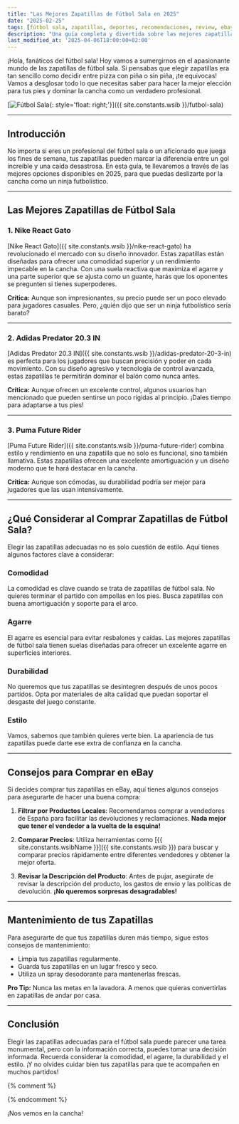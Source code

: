 ```yaml
---
title: "Las Mejores Zapatillas de Fútbol Sala en 2025"
date: "2025-02-25"
tags: [fútbol sala, zapatillas, deportes, recomendaciones, review, ebay]
description: "Una guía completa y divertida sobre las mejores zapatillas de fútbol sala en 2025. Descubre las opciones más destacadas y cómo elegir las ideales para ti."
last_modified_at: '2025-04-06T18:00:00+02:00'
---
```


¡Hola, fanáticos del fútbol sala! Hoy vamos a sumergirnos en el apasionante mundo de las zapatillas de fútbol sala. Si pensabas que elegir zapatillas era tan sencillo como decidir entre pizza con piña o sin piña, ¡te equivocas! Vamos a desglosar todo lo que necesitas saber para hacer la mejor elección para tus pies y dominar la cancha como un verdadero profesional.

[![Fútbol Sala](https://i.imgur.com/ybMbanVm.jpeg){: style='float: right;'}]({{ site.constants.wsib }}/futbol-sala)

---

## Introducción

No importa si eres un profesional del fútbol sala o un aficionado que juega los fines de semana, tus zapatillas pueden marcar la diferencia entre un gol increíble y una caída desastrosa. En esta guía, te llevaremos a través de las mejores opciones disponibles en 2025, para que puedas deslizarte por la cancha como un ninja futbolístico.

---

## Las Mejores Zapatillas de Fútbol Sala

### 1. Nike React Gato

[Nike React Gato]({{ site.constants.wsib }}/nike-react-gato) ha revolucionado el mercado con su diseño innovador. Estas zapatillas están diseñadas para ofrecer una comodidad superior y un rendimiento impecable en la cancha. Con una suela reactiva que maximiza el agarre y una parte superior que se ajusta como un guante, harás que los oponentes se pregunten si tienes superpoderes.

**Crítica:** Aunque son impresionantes, su precio puede ser un poco elevado para jugadores casuales. Pero, ¿quién dijo que ser un ninja futbolístico sería barato?

---

### 2. Adidas Predator 20.3 IN

[Adidas Predator 20.3 IN]({{ site.constants.wsib }}/adidas-predator-20-3-in) es perfecta para los jugadores que buscan precisión y poder en cada movimiento. Con su diseño agresivo y tecnología de control avanzada, estas zapatillas te permitirán dominar el balón como nunca antes.

**Crítica:** Aunque ofrecen un excelente control, algunos usuarios han mencionado que pueden sentirse un poco rígidas al principio. ¡Dales tiempo para adaptarse a tus pies!

---

### 3. Puma Future Rider

[Puma Future Rider]({{ site.constants.wsib }}/puma-future-rider) combina estilo y rendimiento en una zapatilla que no solo es funcional, sino también llamativa. Estas zapatillas ofrecen una excelente amortiguación y un diseño moderno que te hará destacar en la cancha.

**Crítica:** Aunque son cómodas, su durabilidad podría ser mejor para jugadores que las usan intensivamente.

---

## ¿Qué Considerar al Comprar Zapatillas de Fútbol Sala?

Elegir las zapatillas adecuadas no es solo cuestión de estilo. Aquí tienes algunos factores clave a considerar:

### Comodidad

La comodidad es clave cuando se trata de zapatillas de fútbol sala. No quieres terminar el partido con ampollas en los pies. Busca zapatillas con buena amortiguación y soporte para el arco.

### Agarre

El agarre es esencial para evitar resbalones y caídas. Las mejores zapatillas de fútbol sala tienen suelas diseñadas para ofrecer un excelente agarre en superficies interiores.

### Durabilidad

No queremos que tus zapatillas se desintegren después de unos pocos partidos. Opta por materiales de alta calidad que puedan soportar el desgaste del juego constante.

### Estilo

Vamos, sabemos que también quieres verte bien. La apariencia de tus zapatillas puede darte ese extra de confianza en la cancha.

---

## Consejos para Comprar en eBay

Si decides comprar tus zapatillas en eBay, aquí tienes algunos consejos para asegurarte de hacer una buena compra:

1. **Filtrar por Productos Locales**: Recomendamos comprar a vendedores de España para facilitar las devoluciones y reclamaciones. **Nada mejor que tener el vendedor a la vuelta de la esquina!**

2. **Comparar Precios**: Utiliza herramientas como [{{ site.constants.wsibName }}]({{ site.constants.wsib }}) para buscar y comparar precios rápidamente entre diferentes vendedores y obtener la mejor oferta.

3. **Revisar la Descripción del Producto**: Antes de pujar, asegúrate de revisar la descripción del producto, los gastos de envío y las políticas de devolución. **¡No queremos sorpresas desagradables!**

---

## Mantenimiento de tus Zapatillas

Para asegurarte de que tus zapatillas duren más tiempo, sigue estos consejos de mantenimiento:

- Limpia tus zapatillas regularmente.
- Guarda tus zapatillas en un lugar fresco y seco.
- Utiliza un spray desodorante para mantenerlas frescas.

**Pro Tip:** Nunca las metas en la lavadora. A menos que quieras convertirlas en zapatillas de andar por casa.

---

## Conclusión

Elegir las zapatillas adecuadas para el fútbol sala puede parecer una tarea monumental, pero con la información correcta, puedes tomar una decisión informada. Recuerda considerar la comodidad, el agarre, la durabilidad y el estilo. ¡Y no olvides cuidar bien tus zapatillas para que te acompañen en muchos partidos!

 {% comment %}
<!-- **¡Haz clic aquí para comprar tus nuevas zapatillas de fútbol sala y conquistar la cancha como un verdadero profesional!** [Compra Zapatillas de Fútbol Sala]({{ site.constants.wsib }}/zapatillas-futbol-sala)

**¿Buscas más recomendaciones?** No te pierdas nuestra guía sobre [equipamiento deportivo para 2025]({%- post_url 2025-01-15-equipamiento-deportivo-2025 -%}) o nuestra lista de [los mejores accesorios para fútbol sala]({%- post_url 2025-03-10-accesorios-futbol-sala -%}). -->
{% endcomment %}

¡Nos vemos en la cancha!
